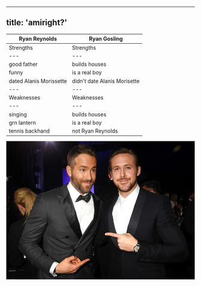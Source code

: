 
---
title: 'amiright?'
---

|Ryan Reynolds| Ryan Gosling|
|---|---|
|Strengths|Strengths|
|---|---|
|good father|builds houses|
|funny|is a real boy|
|dated Alanis Morissette|didn't date Alanis Morisette|
|---|---|
|Weaknesses|Weaknesses
|---|---|
|singing|builds houses|
|grn lantern|is a real boy|
|tennis backhand|not Ryan Reynolds|



![](assets/img/ryan-v-ryan.jpeg) 





 

